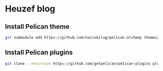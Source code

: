 # Heuzef blog

## Install Pelican theme

```sh
git submodule add https://github.com/nairobilug/pelican-alchemy themes/pelican-alchemy
```

## Install Pelican plugins

```sh
git clone --recursive https://github.com/getpelican/pelican-plugins plugins/
```